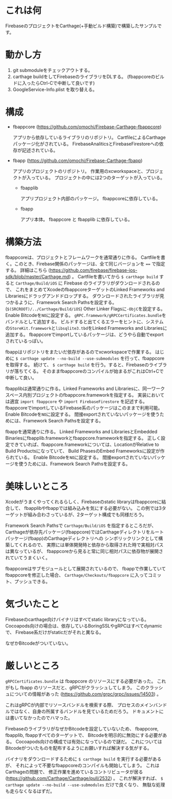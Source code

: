 # これは何

FirebaseのプロジェクトをCarthage(+手動ビルド構築)で構築したサンプルです。

# 動かし方

1. git submoduleをチェックアウトする。
2. carthage buildをしてFirebaseのライブラリをDLする。
    (fbappcoreのビルドに入ったらCtrl-Cで中断して良いです)
3. GoogleService-Info.plist を取り替える。

# 構成

- fbappcore (https://github.com/omochi/Firebase-Carthage-fbappcore)
  
  アプリから依存しているライブラリのリポジトリ。
  CartfileによるCarthageパッケージ化がされている。
  FirebaseAnaliticsとFirebaseFirestoreへの依存が記述されている。
  
- fbapp (https://github.com/omochi/Firebase-Carthage-fbapp)

  アプリのプロジェクトのリポジトリ。
  作業用のxcworkspaceと、プロジェクトが入っている。
  プロジェクトの中には2つのターゲットが入っている。
  
  - fbapplib
  
    アプリプロジェクト内部のパッケージ。
    fbappcoreに依存している。
  
  - fbapp
  
    アプリ本体。
    fbappcore と fbapplib に依存している。

# 構築方法

fbappcoreは、プロジェクトとフレームワークを通常通りに作る。
Cartfileを書く。このとき、Firebase関係のパッケージは、全て同じバージョンを `==` で指定する。
詳細はこちら (https://github.com/firebase/firebase-ios-sdk/blob/master/Carthage.md) 。
Cartfileを書いてから `$ carthage build` すると `Carthage/Build/iOS` に Firebase のライブラリがダウンロードされるので、
これをまとめてXcodeのfbappcoreターゲットのLinked Frameworks and Librariesにドラッグアンドドロップする。
ダウンロードされたライブラリが見つかるように、Framework Search Pathsを設定する。(`$(SRCROOT)/../Carthage/Build/iOS`)
Other Linker Flagsに`-ObjC`を設定する。
Enable Bitcodeを`NO`に設定する。
`gRPC.framework/gRPCCertificates.bundle`をバンドルとして追加する。
ビルドすると出てくるエラーをヒントに、システムの`StoreKit.framework`と`libsqlite3.tbd`をLinked Frameworks and Librariesに追加する。
fbappcoreでimportしているパッケージは、どうやら自動でexportされているっぽい。

fbappはリポジトリをまたいだ依存があるのでxcworkspaceで作業する。
はじめに `$ carthage update --no-build --use-submodules` を行って、fbappcoreを取得する。
続けて、 `$ carthage build` を行う。すると、Firebaseのライブラリが落ちてくる。
そのままfbappcoreのコンパイルが始まるがこれはCtrl+Cで中断して良い。

fbapplibは通常通りに作る。Linked Frameworks and Librariesに、同一ワークスペース内別プロジェクトのfbappcore.frameworkを指定する。
実装においては適宜 `import fbappcore` や `import FirebaseFirestore` を記述する。
fbappcoreでimportしているFirebase系のパッケージはこのままで利用可能。
Enable Bitcodeを`NO`に設定する。
間接exportされていないパッケージを使うためには、Framework Search Pathsを設定する。

fbappを通常通りに作る。
Linked Frameworks and LibrariesとEmbedded Binariesにfbapplib.frameworkとfbappcore.frameworkを指定する。
正しく設定できていれば、fbappcore.frameworkについては、LocationがRelative to Build Productsになっていて、
Build PhasesのEmbed Frameworksに設定が作られている。
Enable Bitcodeを`NO`に設定する。
間接exportされていないパッケージを使うためには、Framework Search Pathsを設定する。

# 美味しいところ

Xcodeがうまくやってくれるらしく、Firebaseのstatic libraryはfbappcoreに結合して、
fbapplibやfbappでは組み込みを気にする必要がない。
この例では3ターゲットが組み合わさっているが、2ターゲット構成でも同様だろう。

Framework Search Pathsで `Carthage/Build/iOS` を指定するところだが、
Carthageが依存先パッケージ(fbappcore)ではCarthageディレクトリをルートパッケージ(fbapp)のCarthageディレクトリへの
シンボリックリンクとして構築してくれるので、
実際には単体開発時と依存から取得された時で実相対パスは異なっているが、
fbappcoreから見ると常に同じ相対パスに依存物が展開されていてうまくいく。

fbappcoreはサブモジュールとして展開されているので、
fbappで作業していてfbappcoreを修正した場合、
`Carthage/Checkouts/fbappcore` に入ってコミット、プッシュできる。

# 気づいたこと

Firebaseのcarthage向けバイナリはすべてstatic libraryになっている。
Cocoapods向けの場合は、依存しているBoringSSLやgRPCはすべてdynamicで、
Firebase系だけがstaticだがそれと異なる。

なぜかBitcodeがついていない。

# 厳しいところ

`gRPCCertificates.bundle` は fbappcore のリソースにする必要があった。
これがもし fbapp のリソースだと、gRPCがクラッシュしてしまう。
このクラッシュについての情報があった (https://github.com/grpc/grpc/issues/14503) 。

これはgRPCが内部でリソースバンドルを検索する際、
プロセスのメインバンドルではなく、自身の所属するバンドルを見ているためだろう。
ドキュメントには書いてなかったのでハマった。

FirebaseのライブラリがなぜかBitcodeを設定していないため、
fbappcore, fbapplib, fbappすべてのターゲットで、
Bitcodeを明示的に無効にする必要がある。
Cocoapods向けの構成では有効になっているので謎だ。
これについてはBitcodeがついたものを配布するようにお願いすれば解決する気がする。

バイナリをダウンロードするために `$ carthage build` を実行する必要があるが、
それによって不要なfbappcoreのコンパイルも開始してしまう。
これはCarthageの問題で、
修正作業を進めているコントリビュータが居る (https://github.com/Carthage/Carthage/pull/2532) 。
これが解決すれば、 `$ carthage update --no-build --use-submodules` だけで良くなり、
無駄な処理も走らなくなるはずだ。
